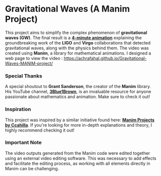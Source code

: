 # Gravitational Waves (A Manim Project)

This project aims to simplify the complex phenomenon of **gravitational waves (GW)**. The final result is a [**4-minute animation**](https://achrafahal.github.io/Gravitational-Waves-MANIM-project/) explaining the groundbreaking work of the **LIGO** and **Virgo** collaborations that detected gravitational waves, along with the physics behind them. The video was created using **Manim**, a library for mathematical animations.
I designed a web page to view the video : https://achrafahal.github.io/Gravitational-Waves-MANIM-project/

### Special Thanks
A special shoutout to **Grant Sanderson**, the creator of the **Manim** library. His YouTube channel, [**3Blue1Brown**](https://www.youtube.com/@3blue1brown), is an invaluable resource for anyone passionate about mathematics and animation. Make sure to check it out!

### Inspiration
This project was inspired by a similar initiative found here: [**Manim Projects by Ccahilla**](https://gitlab.com/ccahilla/manim_projects). If you're looking for more in-depth explanations and theory, I highly recommend checking it out!

### Important Note
The video outputs generated from the Manim code were edited together using an external video editing software. This was necessary to add effects and facilitate the editing process, as working with all elements directly in Manim can be challenging.
